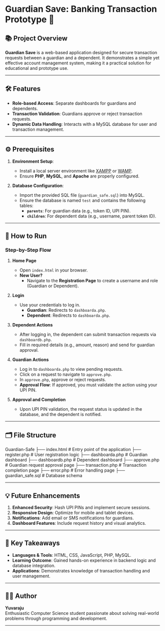 # Guardian Save: Banking Transaction Prototype 🚀

## 📚 Project Overview  
**Guardian Save** is a web-based application designed for secure transaction requests between a guardian and a dependent. It demonstrates a simple yet effective account management system, making it a practical solution for educational and prototype use.

---

## 🛠️ Features  
- **Role-based Access**: Separate dashboards for guardians and dependents.
- **Transaction Validation**: Guardians approve or reject transaction requests.
- **Dynamic Data Handling**: Interacts with a MySQL database for user and transaction management.

---

## ⚙️ Prerequisites  

1. **Environment Setup**:  
   - Install a local server environment like [XAMPP](https://www.apachefriends.org/) or [WAMP](https://www.wampserver.com/).  
   - Ensure **PHP**, **MySQL**, and **Apache** are properly configured.

2. **Database Configuration**:  
   - Import the provided SQL file (`guardian_safe.sql`) into MySQL.  
   - Ensure the database is named `test` and contains the following tables:  
     - **`parents`**: For guardian data (e.g., token ID, UPI PIN).  
     - **`children`**: For dependent data (e.g., username, parent token ID).

---

## 🚀 How to Run  

### **Step-by-Step Flow**

1. **Home Page**  
   - Open `index.html` in your browser.  
   - **New User?**  
     - Navigate to the **Registration Page** to create a username and role (Guardian or Dependent).

2. **Login**  
   - Use your credentials to log in.  
     - **Guardian**: Redirects to `dashboarda.php`.  
     - **Dependent**: Redirects to `dashboarda.php`.

3. **Dependent Actions**  
   - After logging in, the dependent can submit transaction requests via `dashboardb.php`.  
   - Fill in required details (e.g., amount, reason) and send for guardian approval.

4. **Guardian Actions**  
   - Log in to `dashboarda.php` to view pending requests.  
   - Click on a request to navigate to `approve.php`.  
   - In `approve.php`, approve or reject requests.  
   - **Approval Flow**: If approved, you must validate the action using your UPI PIN.

5. **Approval and Completion**  
   - Upon UPI PIN validation, the request status is updated in the database, and the dependent is notified.

---

## 🗂️ File Structure  
Guardian-Safe ├── index.html # Entry point of the application ├── register.php # User registration logic ├── dashboarda.php # Guardian dashboard ├── dashboardb.php # Dependent dashboard ├── approve.php # Guardian request approval page ├── transaction.php # Transaction completion page ├── error.php # Error handling page ├── guardian_safe.sql # Database schema

---

## 💡 Future Enhancements  
1. **Enhanced Security**: Hash UPI PINs and implement secure sessions.  
2. **Responsive Design**: Optimize for mobile and tablet devices.  
3. **Notifications**: Add email or SMS notifications for guardians.  
4. **Dashboard Features**: Include request history and visual analytics.

---

## 🎯 Key Takeaways  
- **Languages & Tools**: HTML, CSS, JavaScript, PHP, MySQL.  
- **Learning Outcome**: Gained hands-on experience in backend logic and database integration.  
- **Applications**: Demonstrates knowledge of transaction handling and user management.

---

## 👨‍💻 Author  
**Yuvaraju**  
Enthusiastic Computer Science student passionate about solving real-world problems through programming and development.

---
